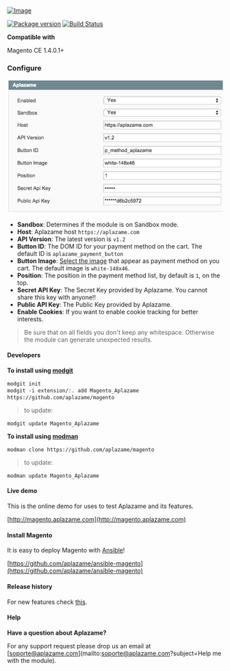[ ![Image](https://aplazame.com/static/img/banners/banner-728-white-magento.png "Aplazame") ](https://aplazame.com "Aplazame")

[![Package version](https://img.shields.io/packagist/v/aplazame/magento.svg)](https://packagist.org/packages/aplazame/magento) [![Build Status](http://drone.aplazame.com/api/badge/github.com/aplazame/magento/status.svg?branch=master)](http://drone.aplazame.com/github.com/aplazame/magento)

**Compatible with**

Magento CE 1.4.0.1+

### Configure

![config](docs/config.png)

* **Sandbox**: Determines if the module is on Sandbox mode.
* **Host**: Aplazame host `https://aplazame.com`
* **API Version**: The latest version is `v1.2`
* **Button ID**: The DOM ID for your payment method on the cart. The default ID is `aplazame_payment_button`
* **Button Image**: [Select the image](http://docs.aplazame.com/#buttons) that appear as payment method on you cart. The default image is `white-148x46`.
* **Position**: The position in the payment method list, by default is `1`, on the top.
* **Secret API Key**: The Secret Key provided by Aplazame. You cannot share this key with anyone!!
* **Public API Key**: The Public Key provided by Aplazame. 
* **Enable Cookies**: If you want to enable cookie tracking for better interests.

> Be sure that on all fields you don't keep any whitespace. Otherwise the module can generate unexpected results.

#### Developers

**To install using [modgit](https://github.com/jreinke/modgit)**

```
modgit init
modgit -i extension/:. add Magento_Aplazame https://github.com/aplazame/magento
```

> to update:

```
modgit update Magento_Aplazame
```

**To install using [modman](https://github.com/colinmollenhour/modman)**

```
modman clone https://github.com/aplazame/magento
```

> to update:

```
modman update Magento_Aplazame
```


#### Live demo

This is the online demo for uses to test Aplazame and its features. 

[http://magento.aplazame.com](http://magento.aplazame.com)


#### Install Magento

It is easy to deploy Magento with [Ansible](http://www.ansible.com/home)!

[https://github.com/aplazame/ansible-magento](https://github.com/aplazame/ansible-magento)


#### Release history

For new features check [this](HISTORY.md).


#### Help

**Have a question about Aplazame?**

For any support request please drop us an email at [soporte@aplazame.com](mailto:soporte@aplazame.com?subject=Help me with the module).
